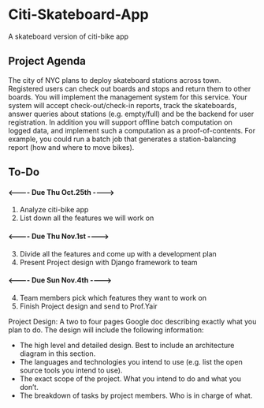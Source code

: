 # Citi-Skateboard-App
A skateboard version of citi-bike app

## Project Agenda
The city of NYC plans to deploy skateboard stations across town. Registered users can check out boards and stops and return them to other boards. You will implement the management system for this service. Your system will accept check-out/check-in reports, track the skateboards, answer queries about stations (e.g. empty/full) and be the backend for user registration. In addition you will support offline batch computation on logged data, and implement such a computation as a proof-of-contents. For example, you could run a batch job that generates a station-balancing report (how and where to move bikes).


## To-Do 
#### <---- Due Thu Oct.25th ---->
1. Analyze citi-bike app
2. List down all the features we will work on

#### <---- Due Thu Nov.1st ---->
3. Divide all the features and come up with a development plan
4. Present Project design with Django framework to team

#### <---- Due Sun Nov.4th ---->
4. Team members pick which features they want to work on
5. Finish Project design and send to Prof.Yair

Project Design: A two to four pages Google doc describing exactly what you plan to do. The design will include the following information:
* The high level and detailed design. Best to include an architecture diagram in this section.
* The languages and technologies you intend to use (e.g. list the open source tools you intend to use).
* The exact scope of the project. What you intend to do and what you don’t.
* The breakdown of tasks by project members. Who is in charge of what.
